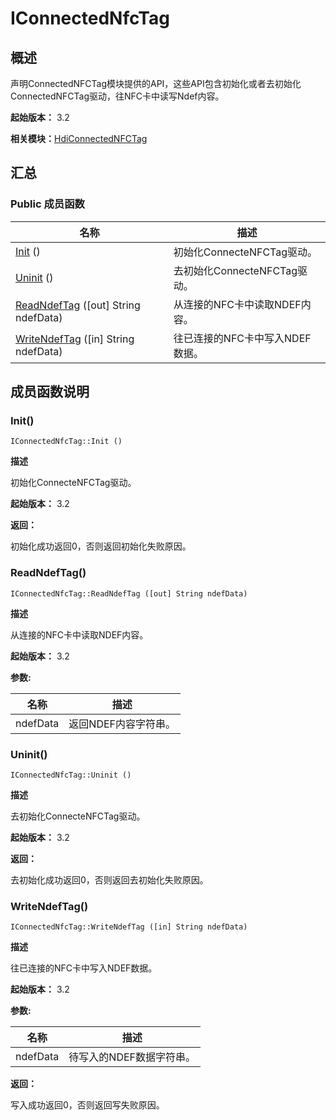 # IConnectedNfcTag


## 概述

声明ConnectedNFCTag模块提供的API，这些API包含初始化或者去初始化ConnectedNFCTag驱动，往NFC卡中读写Ndef内容。

**起始版本：** 3.2

**相关模块：**[HdiConnectedNFCTag](_hdi_connected_nfc_tag.md)


## 汇总


### Public 成员函数

| 名称 | 描述 | 
| -------- | -------- |
| [Init](#init) () | 初始化ConnecteNFCTag驱动。 | 
| [Uninit](#uninit) () | 去初始化ConnecteNFCTag驱动。 | 
| [ReadNdefTag](#readndeftag) ([out] String ndefData) | 从连接的NFC卡中读取NDEF内容。 | 
| [WriteNdefTag](#writendeftag) ([in] String ndefData) | 往已连接的NFC卡中写入NDEF数据。 | 


## 成员函数说明


### Init()

```
IConnectedNfcTag::Init ()
```

**描述**


初始化ConnecteNFCTag驱动。

**起始版本：** 3.2

**返回：**

初始化成功返回0，否则返回初始化失败原因。


### ReadNdefTag()

```
IConnectedNfcTag::ReadNdefTag ([out] String ndefData)
```

**描述**


从连接的NFC卡中读取NDEF内容。

**起始版本：** 3.2

**参数:**

| 名称 | 描述 | 
| -------- | -------- |
| ndefData | 返回NDEF内容字符串。 | 


### Uninit()

```
IConnectedNfcTag::Uninit ()
```

**描述**


去初始化ConnecteNFCTag驱动。

**起始版本：** 3.2

**返回：**

去初始化成功返回0，否则返回去初始化失败原因。


### WriteNdefTag()

```
IConnectedNfcTag::WriteNdefTag ([in] String ndefData)
```

**描述**


往已连接的NFC卡中写入NDEF数据。

**起始版本：** 3.2

**参数:**

| 名称 | 描述 | 
| -------- | -------- |
| ndefData | 待写入的NDEF数据字符串。 | 

**返回：**

写入成功返回0，否则返回写失败原因。
